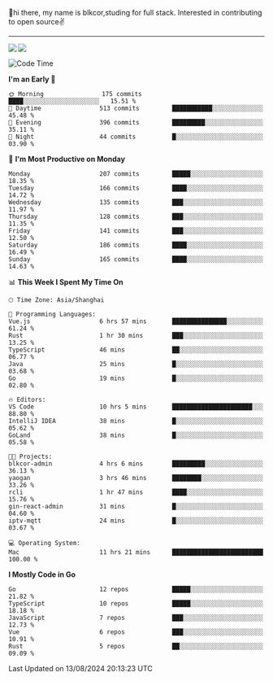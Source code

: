 👋hi there, my name is blkcor,studing for full stack.
Interested in contributing to open source✌️

<hr/>

![](https://github-readme-stats.vercel.app/api?username=blkcor)
<a href="https://github.com/blkcor/github-readme-stats">
    <img align="left" src="https://github-readme-stats.vercel.app/api/top-langs/?username=blkcor&hide=jupyter%20notebook,shaderlab,tex,c%23&langs_count=9" />
</a>


<!--START_SECTION:waka-->
![Code Time](http://img.shields.io/badge/Code%20Time-1%2C249%20hrs%2052%20mins-blue)

**I'm an Early 🐤** 

```text
🌞 Morning                175 commits         ████░░░░░░░░░░░░░░░░░░░░░   15.51 % 
🌆 Daytime                513 commits         ███████████░░░░░░░░░░░░░░   45.48 % 
🌃 Evening                396 commits         █████████░░░░░░░░░░░░░░░░   35.11 % 
🌙 Night                  44 commits          █░░░░░░░░░░░░░░░░░░░░░░░░   03.90 % 
```
📅 **I'm Most Productive on Monday** 

```text
Monday                   207 commits         █████░░░░░░░░░░░░░░░░░░░░   18.35 % 
Tuesday                  166 commits         ████░░░░░░░░░░░░░░░░░░░░░   14.72 % 
Wednesday                135 commits         ███░░░░░░░░░░░░░░░░░░░░░░   11.97 % 
Thursday                 128 commits         ███░░░░░░░░░░░░░░░░░░░░░░   11.35 % 
Friday                   141 commits         ███░░░░░░░░░░░░░░░░░░░░░░   12.50 % 
Saturday                 186 commits         ████░░░░░░░░░░░░░░░░░░░░░   16.49 % 
Sunday                   165 commits         ████░░░░░░░░░░░░░░░░░░░░░   14.63 % 
```


📊 **This Week I Spent My Time On** 

```text
🕑︎ Time Zone: Asia/Shanghai

💬 Programming Languages: 
Vue.js                   6 hrs 57 mins       ███████████████░░░░░░░░░░   61.24 % 
Rust                     1 hr 30 mins        ███░░░░░░░░░░░░░░░░░░░░░░   13.25 % 
TypeScript               46 mins             ██░░░░░░░░░░░░░░░░░░░░░░░   06.77 % 
Java                     25 mins             █░░░░░░░░░░░░░░░░░░░░░░░░   03.68 % 
Go                       19 mins             █░░░░░░░░░░░░░░░░░░░░░░░░   02.80 % 

🔥 Editors: 
VS Code                  10 hrs 5 mins       ██████████████████████░░░   88.80 % 
IntelliJ IDEA            38 mins             █░░░░░░░░░░░░░░░░░░░░░░░░   05.62 % 
GoLand                   38 mins             █░░░░░░░░░░░░░░░░░░░░░░░░   05.58 % 

🐱‍💻 Projects: 
blkcor-admin             4 hrs 6 mins        █████████░░░░░░░░░░░░░░░░   36.13 % 
yaogan                   3 hrs 46 mins       ████████░░░░░░░░░░░░░░░░░   33.26 % 
rcli                     1 hr 47 mins        ████░░░░░░░░░░░░░░░░░░░░░   15.76 % 
gin-react-admin          31 mins             █░░░░░░░░░░░░░░░░░░░░░░░░   04.60 % 
iptv-mqtt                24 mins             █░░░░░░░░░░░░░░░░░░░░░░░░   03.67 % 

💻 Operating System: 
Mac                      11 hrs 21 mins      █████████████████████████   100.00 % 
```

**I Mostly Code in Go** 

```text
Go                       12 repos            █████░░░░░░░░░░░░░░░░░░░░   21.82 % 
TypeScript               10 repos            █████░░░░░░░░░░░░░░░░░░░░   18.18 % 
JavaScript               7 repos             ███░░░░░░░░░░░░░░░░░░░░░░   12.73 % 
Vue                      6 repos             ███░░░░░░░░░░░░░░░░░░░░░░   10.91 % 
Rust                     5 repos             ██░░░░░░░░░░░░░░░░░░░░░░░   09.09 % 
```




 Last Updated on 13/08/2024 20:13:23 UTC
<!--END_SECTION:waka-->


